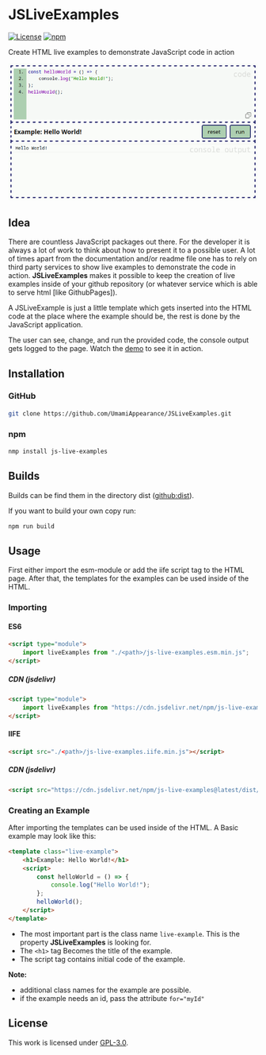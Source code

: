 # JSLiveExamples

[![License](https://img.shields.io/github/license/UmamiAppearance/JSLiveExamples?color=009911&style=for-the-badge)](./LICENSE)
[![npm](https://img.shields.io/npm/v/js-live-examples?color=%23009911&style=for-the-badge)](https://www.npmjs.com/package/js-live-examples)

Create HTML live examples to demonstrate JavaScript code in action

![JSLiveExamples-Image](https://github.com/UmamiAppearance/JSLiveExamples/blob/main/media/JSLiveExamples.gif?raw=true)

## Idea
There are countless JavaScript packages out there. For the developer it is always a lot of work to think about how to present it to a possible user. A lot of times apart from the documentation and/or readme file one has to rely on third party services to show live examples to demonstrate the code in action. **JSLiveExamples** makes it possible to keep the creation of live examples inside of your github repository (or whatever service which is able to serve html [like GithubPages]).  
  
A JSLiveExample is just a little template which gets inserted into the HTML code at the place where the example should be, the rest is done by the JavaScript application.  
  
The user can see, change, and run the provided code, the console output gets logged to the page. Watch the [demo](https://umamiappearance.github.io/JSLiveExamples/examples/demo.html) to see it in action.


## Installation
### GitHub
```sh
git clone https://github.com/UmamiAppearance/JSLiveExamples.git
```

### npm
```sh
nmp install js-live-examples
```

## Builds
Builds can be find them in the directory dist ([github:dist](https://github.com/UmamiAppearance/JSLiveExamples/tree/main/dist)). 

If you want to build your own copy run:
```sh
npm run build
```


## Usage
First either import the esm-module or add the iife script tag to the HTML page. After that, the templates for the examples can be used inside of the HTML.

### Importing

#### ES6
```html
<script type="module">
    import liveExamples from "./<path>/js-live-examples.esm.min.js";
</script>
```
##### CDN (jsdelivr)
```html
<script type="module">
    import liveExamples from "https://cdn.jsdelivr.net/npm/js-live-examples@latest/dist/js-live-examples.esm.min.js;
</script>
```


#### IIFE
```html
<script src="./<path>/js-live-examples.iife.min.js"></script>
```

##### CDN (jsdelivr)
```html
<script src="https://cdn.jsdelivr.net/npm/js-live-examples@latest/dist/js-live-examples.iife.min.js"></script>
```

### Creating an Example
After importing the templates can be used inside of the HTML. A Basic example may look like this:

```html
<template class="live-example">
    <h1>Example: Hello World!</h1>
    <script>
        const helloWorld = () => {
            console.log("Hello World!");
        };
        helloWorld();
    </script>
</template>
```
- The most important part is the class name `live-example`. This is the property **JSLiveExamples** is looking for.
- The ``<h1>`` tag Becomes the title of the example.
- The script tag contains initial code of the example.

**Note:**
- additional class names for the example are possible.
- if the example needs an id, pass the attribute `for="myId"`


## License
This work is licensed under [GPL-3.0](https://opensource.org/licenses/GPL-3.0).
